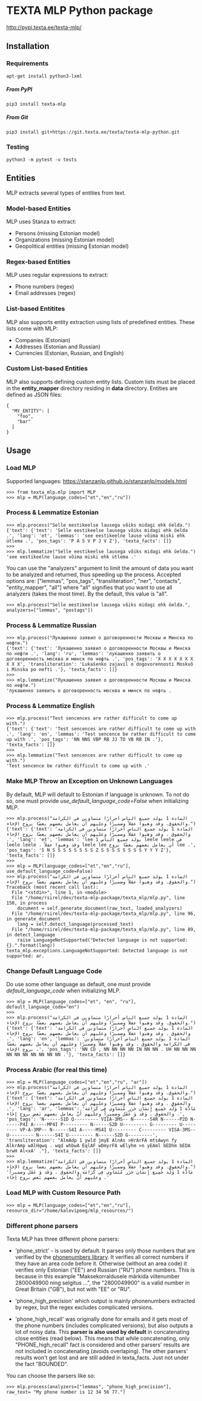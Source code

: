 # TEXTA MLP Python package

http://pypi.texta.ee/texta-mlp/

## Installation
### Requirements
`apt-get install python3-lxml`

##### From PyPI
`pip3 install texta-mlp`

##### From Git
`pip3 install git+https://git.texta.ee/texta/texta-mlp-python.git`

### Testing
`python3 -m pytest -v tests`

## Entities
MLP extracts several types of entities from text.

### Model-based Entities
MLP uses Stanza to extract:
* Persons (missing Estonian model)
* Organizations (missing Estonian model)
* Geopolitical entities (missing Estonian model)

### Regex-based Entities
MLP uses regular expressions to extract:
* Phone numbers (regex)
* Email addresses (regex)

### List-based Entitites
MLP also supports entity extraction using lists of predefined entities. These lists come with MLP:
* Companies (Estonian)
* Addresses (Estonian and Russian)
* Currencies (Estonian, Russian, and English)

### Custom List-based Entities
MLP also supports defining custom entity lists. Custom lists must be placed in the **entity_mapper** directory residing in **data** directory.
Entities are defined as JSON files:
```
{
  "MY_ENTITY": [
    "foo",
    "bar"
  ]
}
```

## Usage

### Load MLP
Supported languages: https://stanzanlp.github.io/stanzanlp/models.html
```
>>> from texta_mlp.mlp import MLP
>>> mlp = MLP(language_codes=["et","en","ru"])
```

### Process & Lemmatize Estonian
```
>>> mlp.process("Selle eestikeelse lausega võiks midagi ehk öelda.")
{'text': {'text': 'Selle eestikeelse lausega võiks midagi ehk öelda .', 'lang': 'et', 'lemmas': 'see eestikeelne lause võima miski ehk ütlema .', 'pos_tags': 'P A S V P J V Z'}, 'texta_facts': []}
>>>
>>> mlp.lemmatize("Selle eestikeelse lausega võiks midagi ehk öelda.")
'see eestikeelne lause võima miski ehk ütlema .'
```

You can use the "analyzers" argument to limit the amount of data you want to be analyzed and returned, thus speeding up the process.
Accepted options are: ["lemmas", "pos_tags", "transliteration", "ner", "contacts", "entity_mapper", "all"]
where "all" signifies that you want to use all analyzers (takes the most time). By the default, this value is "all".

```
>>> mlp.process("Selle eestikeelse lausega võiks midagi ehk öelda.", analyzers=["lemmas", "postags"])
```

### Process & Lemmatize Russian
```
>>> mlp.process("Лукашенко заявил о договоренности Москвы и Минска по нефти.")
{'text': {'text': 'Лукашенко заявил о договоренности Москвы и Минска по нефти .', 'lang': 'ru', 'lemmas': 'лукашенко заявить о договоренность москва и минск по нефть .', 'pos_tags': 'X X X X X X X X X X', 'transliteration': 'Lukašenko zajavil o dogovorennosti Moskvõ i Minska po nefti .'}, 'texta_facts': []}
>>>
>>> mlp.lemmatize("Лукашенко заявил о договоренности Москвы и Минска по нефти.")
'лукашенко заявить о договоренность москва и минск по нефть .
```

### Process & Lemmatize English
```
>>> mlp.process("Test sencences are rather difficult to come up with.")
{'text': {'text': 'Test sencences are rather difficult to come up with .', 'lang': 'en', 'lemmas': 'Test sencence be rather difficult to come up with .', 'pos_tags': 'NN NNS VBP RB JJ TO VB RB IN .'}, 'texta_facts': []}
>>>
>>> mlp.lemmatize("Test sencences are rather difficult to come up with.")
'Test sencence be rather difficult to come up with .'
```

### Make MLP Throw an Exception on Unknown Languages
By default, MLP will default to Estonian if language is unknown. To not do so, one must provide *use_default_language_code=False* when initializing MLP.
```
>>> mlp.process("المادة 1 يولد جميع الناس أحرارًا متساوين في الكرامة والحقوق. وقد وهبوا عقلاً وضميرًا وعليهم أن يعامل بعضهم بعضًا بروح الإخاء.")
{'text': {'text': 'المادة 1 يولد جميع الناس أحرارًا متساوين في الكرامة والحقوق . وقد وهبوا عقلاً وضميرًا وعليهم أن يعامل بعضهم بعضًا بروح الإخاء .', 'lang': 'et', 'lemmas': 'lee 1 يولد جميع الناس leele leele في leele leele . وقد وهبوا عقلاً leele lee أن يعامل بعضهم بعضًا بروح lee .', 'pos_tags': 'S N S S S S S S S S Z S S S S S S S S Y Y Y Z'}, 'texta_facts': []}
>>>
>>> mlp = MLP(language_codes=["et","en","ru"], use_default_language_code=False)
>>> mlp.process("المادة 1 يولد جميع الناس أحرارًا متساوين في الكرامة والحقوق. وقد وهبوا عقلاً وضميرًا وعليهم أن يعامل بعضهم بعضًا بروح الإخاء.")
Traceback (most recent call last):
  File "<stdin>", line 1, in <module>
  File "/home/rsirel/dev/texta-mlp-package/texta_mlp/mlp.py", line 150, in process
    document = self.generate_document(raw_text, loaded_analyzers)
  File "/home/rsirel/dev/texta-mlp-package/texta_mlp/mlp.py", line 96, in generate_document
    lang = self.detect_language(processed_text)
  File "/home/rsirel/dev/texta-mlp-package/texta_mlp/mlp.py", line 89, in detect_language
    raise LanguageNotSupported("Detected language is not supported: {}.".format(lang))
texta_mlp.exceptions.LanguageNotSupported: Detected language is not supported: ar.
```

### Change Default Language Code
Do use some other language as default, one must provide *default_language_code* when initializing MLP.
```
>>> mlp = MLP(language_codes=["et", "en", "ru"], default_language_code="en")
>>>
>>> mlp.process("المادة 1 يولد جميع الناس أحرارًا متساوين في الكرامة والحقوق. وقد وهبوا عقلاً وضميرًا وعليهم أن يعامل بعضهم بعضًا بروح الإخاء.")
{'text': {'text': 'المادة 1 يولد جميع الناس أحرارًا متساوين في الكرامة والحقوق . وقد وهبوا عقلاً وضميرًا وعليهم أن يعامل بعضهم بعضًا بروح الإخاء .', 'lang': 'en', 'lemmas': 'المادة 1 يولد جميع الناس أحرارًا متساوين في الكرامة والحقوق . وقد وهبوا عقلاً وضميرًا وعليهم أن يعامل بعضهم بعضًا بروح الإخاء .', 'pos_tags': 'NN CD , NN NN NN NN IN NN NN . UH NN NN NN NN NN NN NN NN NN NN .'}, 'texta_facts': []}
```

### Process Arabic (for real this time)
```
>>> mlp = MLP(language_codes=["et","en","ru", "ar"])
>>> mlp.process("المادة 1 يولد جميع الناس أحرارًا متساوين في الكرامة والحقوق. وقد وهبوا عقلاً وضميرًا وعليهم أن يعامل بعضهم بعضًا بروح الإخاء.")
{'text': {'text': 'المادة 1 يولد جميع الناس أحرارًا متساوين في الكرامة والحقوق . وقد وهبوا عقلاً وضميرًا وعليهم أن يعامل بعضهم بعضا بروح الإخاء .', 'lang': 'ar', 'lemmas': 'مَادَّة 1 وَلَّد جَمِيع إِنسَان حَرَر مُتَسَاوِي فِي كَرَامَة والحقوق . وَقَد وَ عَقَل وضميراً وعليهم أَنَّ يعامل بعضهم بَعض بروح إِخَاء .', 'pos_tags': 'N------S1D Q--------- VIIA-3MS-- N------S4R N------P2D N------P4I A-----MP4I P--------- N------S2D U--------- G--------- U--------- VP-A-3MP-- N------S4I A-----MS4I U--------- C--------- VISA-3MS-- U--------- N------S4I U--------- N------S2D G---------', 'transliteration': "AlmAdp 1 ywld jmyE AlnAs >HrArFA mtsAwyn fy AlkrAmp wAlHqwq . wqd whbwA EqlAF wDmyrFA wElyhm >n yEAml bEDhm bEDA brwH Al<xA' ."}, 'texta_facts': []}
>>>
>>> mlp.lemmatize("المادة 1 يولد جميع الناس أحرارًا متساوين في الكرامة والحقوق. وقد وهبوا عقلاً وضميرًا وعليهم أن يعامل بعضهم بعضا بروح الإخاء.")
'مَادَّة 1 وَلَّد جَمِيع إِنسَان حَرَر مُتَسَاوِي فِي كَرَامَة والحقوق . وَقَد وَ عَقَل وضميراً وعليهم أَنَّ يعامل بعضهم بَعض بروح إِخَاء .'
```

### Load MLP with Custom Resource Path
```
>>> mlp = MLP(language_codes=["et","en","ru"], resource_dir="/home/kalevipoeg/mlp_resources/")
```

### Different phone parsers

Texta MLP has three different phone parsers:

* 'phone_strict' - is used by default. It parses only those numbers that are verified by the [phonenumbers library](https://pypi.org/project/phonenumbers/). It verifies all correct numbers if they have an area code before it. Otherwise (without an area code) it verifies only Estonian ("EE") and Russian ("RU") phone numbers. This is because in this example "Maksekorraldusele märkida viitenumber 2800049900 ning selgitus ...", the "2800049900" is a valid number in Great Britain ("GB"), but not with "EE" or "RU".

* 'phone_high_precision' which output is mainly phonenumbers extracted by regex, but the regex excludes complicated versions. 

* 'phone_high_recall' was originally done for emails and it gets most of the phone numbers (includes complicated versions), but also outputs a lot of noisy data. This **parser is also used by default** in concatenating close entities (read below). This means that while concatenating, only "PHONE_high_recall" fact is considered and other parsers' results are not included in concatenating (avoids overlaping). The other parsers' results won't get lost and are still added in texta_facts. Just not under the fact "BOUNDED".

You can choose the parsers like so:
```
>>> mlp.process(analyzers=["lemmas", "phone_high_precision"], raw_text= "My phone number is 12 34 56 77.")
```
